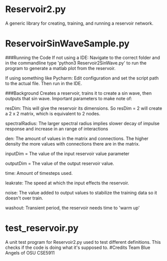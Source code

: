 # Reservoir2.py
A generic library for creating, training, and running a reservoir network.
# ReservoirSinWaveSample.py
###Running the Code
If not using a IDE: Navigate to the correct folder and in the commandline type 'python3 Reservoir2SinWave.py' to run the program to 
generate a matlab plot from the reservoir.

If using something like Pycharm: Edit configuration and set the script path to the actual file. Then run in the IDE.


###Background
Creates a reservoir, trains it to create a sin wave, then outputs that sin wave.
Important parameters to make note of:

resDim: This will give the reservoir its dimensions. So resDim = 2 will create a 2 x 2 matrix, 
which is equivalent to 2 nodes.

spectralRadius: The larger spectral radius implies slower decay of impulse response and increase in an 
range of interactions

den: The amount of values in the matrix and connections. The higher density the more values with connections 
there are in the matrix.

inputDim = The value of the input reservoir value parameter

outputDim = The value of the output reservoir value.

time: Amount of timesteps used.

leakrate: The speed at which the input effects the reservoir.

noise: The value added to output values to stabilize the training data so it doesn't over train.

washout: Transient period, the reservoir needs time to 'warm up'

# test_reservoir.py
A unit test program for Reservoir2.py used to test different definitions. This checks if the code is doing what 
it's supposed to.
#Credits
Team Blue Angels of OSU CSE5911